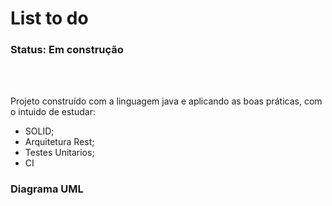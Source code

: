# List to do 

### Status: **Em construção**
 
 <br>
 <br>
 

Projeto construído com a linguagem java e aplicando as boas práticas, com o intuido de estudar:

- SOLID;
- Arquitetura Rest;
- Testes Unitarios;
- CI

### Diagrama UML

